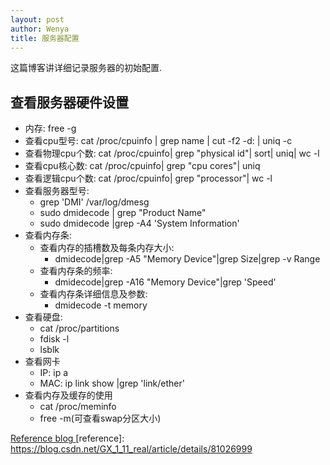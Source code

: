 ```yaml
---
layout: post
author: Wenya
title: 服务器配置
---
```

这篇博客讲详细记录服务器的初始配置. 

## 查看服务器硬件设置
- 内存: free -g
- 查看cpu型号: cat /proc/cpuinfo | grep name | cut -f2 -d: | uniq -c
- 查看物理cpu个数: cat /proc/cpuinfo| grep "physical id"| sort| uniq| wc -l
- 查看cpu核心数: cat /proc/cpuinfo| grep "cpu cores"| uniq
- 查看逻辑cpu个数:  cat /proc/cpuinfo| grep "processor"| wc -l
- 查看服务器型号: 
    - grep 'DMI' /var/log/dmesg
    - sudo dmidecode | grep "Product Name"
    -  sudo dmidecode |grep -A4 'System Information'
- 查看内存条:
  - 查看内存的插槽数及每条内存大小: 
    - dmidecode|grep -A5 "Memory Device"|grep Size|grep -v Range
  - 查看内存条的频率:
    - dmidecode|grep -A16 "Memory Device"|grep 'Speed' 
  - 查看内存条详细信息及参数:
    - dmidecode -t memory  
- 查看硬盘:
  - cat /proc/partitions 
  - fdisk -l
  - lsblk
- 查看网卡
    - IP: ip a
    - MAC: ip link show |grep 'link/ether'
- 查看内存及缓存的使用
  - cat /proc/meminfo
  - free -m(可查看swap分区大小)

<a href = "https://blog.csdn.net/GX_1_11_real/article/details/81026999"> Reference blog </a>
[reference]: https://blog.csdn.net/GX_1_11_real/article/details/81026999

